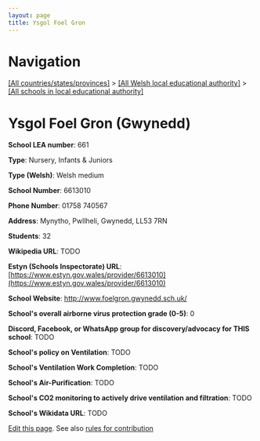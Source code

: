 ```yaml
---
layout: page
title: Ysgol Foel Gron
---
```

# Navigation

[[All countries/states/provinces]](../../..) > [[All Welsh local educational authority]](../..) > [[All schools in local educational authority]](..)

# Ysgol Foel Gron (Gwynedd)

**School LEA number**: 661

**Type**: Nursery, Infants & Juniors

**Type (Welsh)**: Welsh medium

**School Number**: 6613010

**Phone Number**: 01758 740567

**Address**: Mynytho, Pwllheli, Gwynedd, LL53 7RN

**Students**: 32

**Wikipedia URL**: TODO

**Estyn (Schools Inspectorate) URL**: [https://www.estyn.gov.wales/provider/6613010](https://www.estyn.gov.wales/provider/6613010)

**School Website**: http://www.foelgron.gwynedd.sch.uk/

**School's overall airborne virus protection grade (0-5)**: 0

**Discord, Facebook, or WhatsApp group for discovery/advocacy for THIS school**: TODO

**School's policy on Ventilation**: TODO

**School's Ventilation Work Completion**: TODO

**School's Air-Purification**: TODO

**School's CO2 monitoring to actively drive ventilation and filtration**: TODO

**School's Wikidata URL**: TODO




[Edit this page](https://github.com/ventilate-schools/Wales/edit/prif/./Gwynedd/Ysgol_Foel_Gron.md). See also [rules for contribution](../../../contribution-rules/)